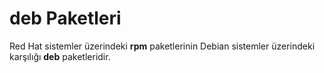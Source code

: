 # deb Paketleri

Red Hat sistemler üzerindeki **rpm** paketlerinin Debian sistemler üzerindeki karşılığı **deb** paketleridir.